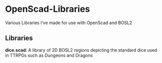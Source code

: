 # OpenScad-Libraries
Various Libraries I've made for use with OpenScad and BOSL2

## Libraries

**dice.scad**: A library of 2D BOSL2 regions depicting the standard dice used in TTRPGs such as Dungeons and Dragons
